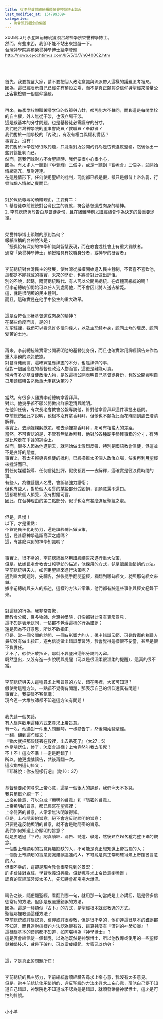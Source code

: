 ```yaml
---
title: 從李登輝前總統獲頒榮譽神學博士談起
last_modified_at: 1547993094
categories:
  - 教會流行觀念的偏差
---
```


2008年3月李登輝前總統獲頒台灣神學院榮譽神學博士。<br>然而，有些東西，我卻不能不站出來提醒一下。<br><!--more-->台灣神學院將頒榮譽神學博士給李登輝<br>http://news.epochtimes.com/b5/5/3/7/n840002.htm<br><br><br><br><br>首先，我要提醒大家，請不要把個人政治意識與流派帶入這樣的議題思考裡來。<br>因為，這已經表示自己已經先有預設立場，而不是真正願意從信仰與聖經來盡量公正客觀檢驗一個信仰議題。<br><br><br>再來，每家學校頒贈榮譽學位的政策與方針，都可能大不相同，而且這是每間學校的自主權，外人無從干涉，也沒立場干涉。<br>這是很基本的分寸問題，也是基督徒必需謹守的分寸。<br>我們是台灣神學院的董事會成員？教職員？奉獻者？<br>我們對於一間學校的『內政』，有沒有權力與權利講話？<br>事實上，沒有！<br>我們對於神學院的行政問題，只能看對方公開的行為是否有違反聖經，然後做出一些評論批判而已。<br>然而，當我們說對方不合聖經時，我們要很小心很小心，<br>因為，有太多人一聽到『李登輝』三個字，或是一聽到『長老會』三個字，就開始情緒高亢、反對連連。<br>在這種情形下，任何使用聖經的批判，可能都已經是假，都只是假借上帝名義，行發洩個人情緒之實而已。<br><br><br>對於報紙報導的頒贈理由，主要有二：<br>1.	基督徒李前總統對台灣民主的貢獻，符合基督道成肉身的精神。<br>2.	李前總統勇於告白基督徒身份，且在困難時刻以讀經禱告作為決定的最重要途徑。<br><br><br>榮譽神學博士頒贈的原則為何？<br>報紙宣稱的台神說法是：<br>「授與給有深刻的神學知識與智慧表現，而在教會或社會上有重大貢獻者。<br>通常「榮譽神學博士」頒授給具有牧職身分者，或神學的研習者」<br><br><br>李前總統對台灣民主的發展，使台灣從威權開始進入民主體制，不管喜不喜歡他，這都是不能抹滅的事實，未來的歷史，也將會對此做出評價。<br>別的不說，起碼，兩蔣總統時代，有人可以公開罵總統、在媒體罵總統的嗎？<br>但李前總統卻開始可以任人到處罵他，而不會因此將人送去槍斃。<br>這，就是很明顯的民主體制。<br>而且，這確實是在他手中發生的重大改革。<br><br><br>這是否符合耶穌基督道成肉身的精神？<br>在某些角度而言，是的！<br>在聖經裡，我們可以看見許多信仰偉人，以及主耶穌本身，認同土地的居民、認同受苦的土地。<br><br><br>再來，李前總統確實常公開表明他的基督徒身份，而且也確實常用讀經禱告來作為重大事務的決策依據。<br>對基督徒而言，這確實是應該盡的本分，也是該做的事。<br>但對一個居高位的基督徒政治人物而言，這更是難能可貴。<br>現今有多少基督徒政治人物，是敢這樣公開表明自己基督徒身份，也敢公開表明自己用讀經禱告來做重大事務決策的？<br><br><br>當然，有很多人譴責李前總統拿香拜拜。<br>對此，他幾乎都不願公開做出詳細澄清與說明。<br>在他卸任後，有次長老會教會公報專訪他，針對他拿香拜拜這件事提出疑問。<br>李前總統因此才說明，他根本沒有拿香拜拜，但他也不願為此而花時間到處去澄清解釋。<br>事實上，去廟裡鞠躬獻花，和去廟裡拿香拜拜，那可有相當大的差距。<br>當然，不可否認的是，不管有無拿香拜拜，他對於各種廟宇參拜事務的分寸，有時是比較走在爭議的鋼索上。<br>然而，很多人因為他進廟去，就開始做出激烈反彈，特別是國語教會信徒，但這並不是良好的態度。<br>事實上，有太多報導與信徒的批判，已經摻雜太多個人政治立場，然後再利用聖經來批評而已。<br>對任何媒體報導、任何信徒批評，假使都要一一去解釋，這確實是很浪費時間的事。<br>有些人，為維護個人名譽，會訴諸強力護衛；<br>但也有些人，對於個人名譽的某些部分受毀損，卻願意罵不還口。<br>這都屬於個人領受，沒有對錯可言。<br>因此，在台神理由的第二點部分，似乎也沒有甚麼違反聖經之處。<br><br><br>但是，且慢！<br>以下，才是重點：<br>不管是民主化的努力，還是讀經禱告做決策，<br>這，是甚麼神學造詣高深之處嗎？<br>這，有甚麼深刻的神學知識嗎？<br><br><br>事實上，很不幸的，李前總統雖然用讀經禱告來進行重大決策，<br>但是，依據長老會教會公報專訪的描述，他採用的方式，卻是很嚴重錯誤的方法。<br>李前總統與夫人，如何用聖經來進行決策呢？<br>遇到重大問題時，先禱告，然後隨手翻閱聖經，看翻到哪句經文，就照那句經文來做。<br>據李前總統與夫人的描述，這樣的方法非常準，他們都有將這些事件與經文紀錄下來。<br><br><br>對這樣的行為，我非常震驚，<br>而教會公報、眾多牧師、台灣神學院，好像都對此沒有表示意見，<br>這不知是表示認同，一點都不覺得這樣的行為錯誤；<br>還是因為不好意思，所以不敢指正。<br>但是，當一個公開的訪問，一個有影響力的人，做出錯誤示範，可是教導的神職人員卻沒有做出指正，避免信徒做出錯誤學習時，我會覺得這樣很不妥當，甚至是很不負責任。<br>大不了，假使不敢指正，那就不要登出這部分訪問內容。<br>既然登出，又沒有進一步說明與提醒（可以是很溫柔很溫柔的提醒），這真的很不當。<br><br><br>李前總統與夫人這種尋求上帝旨意的方法，錯在哪裡，大家可知道？<br>假使對這種方法，一點都不覺得有問題，那表示自己的信仰還真有問題！<br>事實上，我要很不客氣講：<br>現今連一大堆牧師都不知道這方法有問題！<br><br><br>我先講一個笑話。<br>有人很喜歡用這種方式來尋求上帝旨意。<br>有一次，他遇到一件重大問題時，一樣禱告了，然後開始翻聖經。<br>一翻，翻到這句經文：<br>『猶大就把那銀錢丟在殿裡，出去吊死了』（太27：5）<br>他當場愣住，慘了，怎麼會這樣？上帝竟然叫我去吊死？<br>不！不！這次不準！一定是翻錯了！<br>所以，他更虔誠禱告，然後再翻一次。<br>這次翻到這句經文：<br>『耶穌說：你去照樣行吧』（路10：37）<br><br><br>基督徒要如何尋求上帝心意，這是一個很大的課題，我們今天不多說。<br>我只簡單介紹一下：<br>上帝的旨意，可以分成『顯明的旨意』和『隱密的旨意』。<br>上帝顯明的旨意，都已經寫在聖經裡；<br>上帝隱密的旨意，人常常無法明確得知。<br>但是，上帝隱密的旨意，絕不會違反祂顯明的旨意；<br>只要是違反祂顯明的旨意，就不會是祂隱密的旨意。<br>我們如何知道上帝顯明的旨意？<br>就是要透過『平時』認真讀經、禱告、聽道、學道，然後建立起各種完整正確的觀念。<br>一個對上帝顯明的旨意興趣缺缺的人，不可能是真正想知道上帝旨意的人；<br>一個對上帝顯明的旨意認識錯誤連連的人，不可能是真正常明確得知上帝隱密旨意的人。<br>但很不幸的，這卻是現今教會很常見到的景況：<br>許多信徒對查經、學習教義沒興趣，但動輒尋求上帝旨意掛嘴邊；<br>認真的查經班常沒太多人，先知特會卻場場大爆滿。<br><br><br>禱告之後，隨便翻聖經，看翻到哪一句，就用那一句當成是上帝講話，這是很多信徒常用的方法，但卻是很嚴重錯誤的方法，<br>因為，這是一種類似『占卜』的方式，是聖經根本就沒教過的方式。<br>聖經哪裡教過這種方法？<br>李前總統或許很認真、信仰或許很虔敬，但是很不幸的，他卻連這很基本的錯誤都不知道，而且還對這樣的方法認為很有效，這算甚麼有『深刻的神學知識』？<br>這樣很基本的錯誤都不知道，如何堪稱為『神學博士』？<br>這是否會給信徒一個錯覺，以為他既然是神學博士，所以他教導或使用的一些聖經與神學技巧，就是正確的、可以當成模範、大家可以仿效？<br><br><br>這，才是真正的問題所在！<br><br><br>李前總統的民主努力，李前總統會讀經禱告尋求上帝心意，我沒有太多意見。<br>但是，當李前總統使用錯誤的、違反聖經的方法來尋求上帝心意，而他自己竟不知道自己錯誤，神學院也不知道或不認為這是錯誤，就頒發榮譽神學博士，這才是可怕的錯誤。<br><br><br>小小羊<br>
